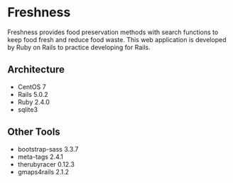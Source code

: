 # Freshness
Freshness provides food preservation methods with search functions to keep food fresh and reduce food waste. 
This web application is developed by Ruby on Rails to practice developing for Rails.

## Architecture
* CentOS 7
* Rails 5.0.2
* Ruby 2.4.0
* sqlite3

## Other Tools 
* bootstrap-sass 3.3.7
* meta-tags 2.4.1
* therubyracer 0.12.3
* gmaps4rails 2.1.2



